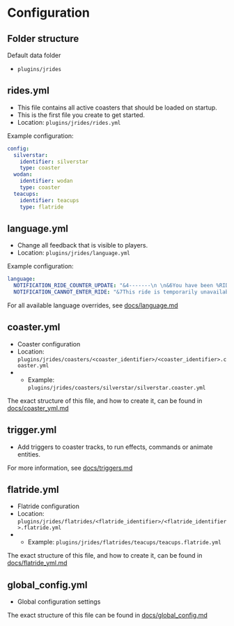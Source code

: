 # Configuration

## Folder structure

Default data folder
* `plugins/jrides` 

## rides.yml
* This file contains all active coasters that should be loaded on startup.
* This is the first file you create to get started.
* Location: `plugins/jrides/rides.yml` 

Example configuration:
```yml
config:
  silverstar:
    identifier: silverstar
    type: coaster
  wodan:
    identifier: wodan
    type: coaster
  teacups:
    identifier: teacups
    type: flatride
```

## language.yml
* Change all feedback that is visible to players.
* Location: `plugins/jrides/language.yml` 

Example configuration:
```yml
language:
  NOTIFICATION_RIDE_COUNTER_UPDATE: "&4-------\n \n&6You have been %RIDE_COUNT% times in %RIDE_DISPLAY_NAME%!\n \n&4-------"
  NOTIFICATION_CANNOT_ENTER_RIDE: "&7This ride is temporarily unavailable."
```

For all available language overrides, see [docs/language.md](./language.md)


## coaster.yml
* Coaster configuration
* Location: `plugins/jrides/coasters/<coaster_identifier>/<coaster_identifier>.coaster.yml`
* * Example: `plugins/jrides/coasters/silverstar/silverstar.coaster.yml`

The exact structure of this file, and how to create it, can be found in [docs/coaster_yml.md](./coaster_yml.md)

## trigger.yml
* Add triggers to coaster tracks, to run effects, commands or animate entities.

For more information, see [docs/triggers.md](./triggers.md)

## flatride.yml
* Flatride configuration
* Location: `plugins/jrides/flatrides/<flatride_identifier>/<flatride_identifier>.flatride.yml`
* * Example: `plugins/jrides/flatrides/teacups/teacups.flatride.yml`

The exact structure of this file, and how to create it, can be found in [docs/flatride_yml.md](./flatride_yml.md)

## global_config.yml
* Global configuration settings

The exact structure of this file can be found in [docs/global_config.md](global_config.md)